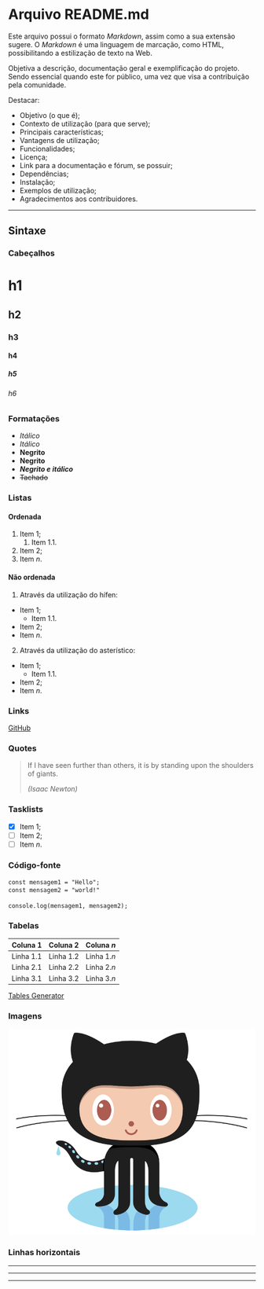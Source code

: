 # Arquivo README.md

Este arquivo possui o formato *Markdown*, assim como a sua extensão sugere. O *Markdown* é uma linguagem de marcação, como HTML, possibilitando a estilização de texto na Web.

Objetiva a descrição, documentação geral e exemplificação do projeto. Sendo essencial quando este for público, uma vez que visa a contribuição pela comunidade.

Destacar:
- Objetivo (o que é);
- Contexto de utilização (para que serve);
- Principais características;
- Vantagens de utilização;
- Funcionalidades;
- Licença;
- Link para a documentação e fórum, se possuir;
- Dependências;
- Instalação;
- Exemplos de utilização;
- Agradecimentos aos contribuidores.

***

## Sintaxe

### Cabeçalhos
# h1
## h2
### h3
#### h4
##### h5
###### h6

### Formatações
* *Itálico*
* _Itálico_
* **Negrito**
* __Negrito__
* **_Negrito e itálico_**
* ~~Tachado~~

### Listas

#### Ordenada
1. Item 1;
	1. Item 1.1.
2. Item 2;
3. Item *n*.

#### Não ordenada
1. Através da utilização do hífen:
- Item 1;
	- Item 1.1.
- Item 2;
- Item *n*.
2. Através da utilização do asterístico:
* Item 1;
	* Item 1.1.
* Item 2;
* Item *n*.

### Links

[GitHub](https://github.com/)

### Quotes

> If I have seen further than others, it is by standing upon the shoulders of giants.
>
> *(Isaac Newton)*

### Tasklists

- [x] Item 1;
- [ ] Item 2;
- [ ] Item *n*.

### Código-fonte

```
const mensagem1 = "Hello";
const mensagem2 = "world!"

console.log(mensagem1, mensagem2);
```

### Tabelas

| Coluna 1  | Coluna 2  | Coluna *n*  |
|-----------|-----------|-------------|
| Linha 1.1 | Linha 1.2 | Linha 1.*n* |
| Linha 2.1 | Linha 2.2 | Linha 2.*n* |
| Linha 3.1 | Linha 3.2 | Linha 3.*n* |

[Tables Generator](https://www.tablesgenerator.com/markdown_tables)

### Imagens

![Octocat](https://github.com/annevaz/RecursosDocumentacao/blob/master/files/Octocat.png)

### Linhas horizontais

***
---
___
